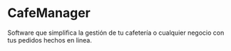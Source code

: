 # CafeManager
Software que simplifica la gestión de tu cafetería o cualquier negocio con tus pedidos hechos en linea.
